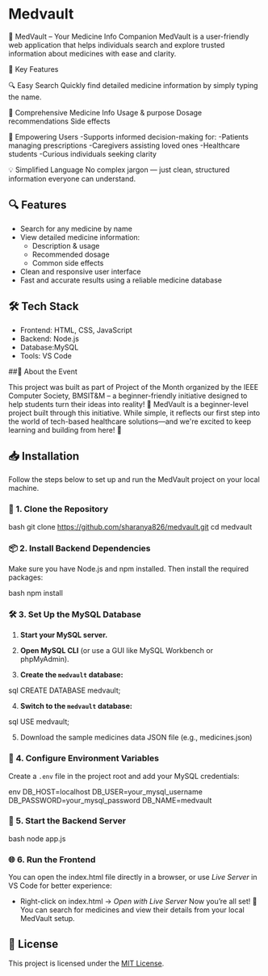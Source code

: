 # Medvault
💊 MedVault – Your Medicine Info Companion
MedVault is a user-friendly web application that helps individuals search and explore trusted information about medicines with ease and clarity.

🚀 Key Features

🔍 Easy Search
Quickly find detailed medicine information by simply typing the name.

📘 Comprehensive Medicine Info
Usage & purpose
Dosage recommendations
Side effects

🧠 Empowering Users
-Supports informed decision-making for:
-Patients managing prescriptions
-Caregivers assisting loved ones
-Healthcare students
-Curious individuals seeking clarity

💡 Simplified Language
No complex jargon — just clean, structured information everyone can understand.

## 🔍 Features

- Search for any medicine by name
- View detailed medicine information:
  - Description & usage
  - Recommended dosage
  - Common side effects
- Clean and responsive user interface
- Fast and accurate results using a reliable medicine database

## 🛠 Tech Stack

- Frontend: HTML, CSS, JavaScript
- Backend: Node.js
- Database:MySQL
- Tools: VS Code

##🚀 About the Event

This project was built as part of Project of the Month organized by the IEEE Computer Society, BMSIT&M – a beginner-friendly initiative designed to help students turn their ideas into reality! 🎯
MedVault is a beginner-level project built through this initiative. While simple, it reflects our first step into the world of tech-based healthcare solutions—and we're excited to keep learning and building from here! 🚀

## 📥 Installation

Follow the steps below to set up and run the MedVault project on your local machine.
### 🧾 1. Clone the Repository

bash
git clone https://github.com/sharanya826/medvault.git
cd medvault

### 📦 2. Install Backend Dependencies

Make sure you have Node.js and npm installed. Then install the required packages:

bash
npm install

### 🛠 3. Set Up the MySQL Database

1. **Start your MySQL server.**

2. **Open MySQL CLI** (or use a GUI like MySQL Workbench or phpMyAdmin).

3. **Create the `medvault` database:**

sql
CREATE DATABASE medvault;


4. **Switch to the `medvault` database:**

sql
USE medvault;

5. Download the sample medicines data JSON file (e.g., medicines.json) 

### 🔐 4. Configure Environment Variables
Create a `.env` file in the project root and add your MySQL credentials:

env
DB_HOST=localhost
DB_USER=your_mysql_username
DB_PASSWORD=your_mysql_password
DB_NAME=medvault

### 🚀 5. Start the Backend Server
bash
node app.js

### 🌐 6. Run the Frontend

You can open the index.html file directly in a browser, or use *Live Server* in VS Code for better experience:

- Right-click on index.html → *Open with Live Server*
Now you’re all set! 🎉  
You can search for medicines and view their details from your local MedVault setup.


## 📝 License

This project is licensed under the [MIT License](https://opensource.org/licenses/MIT).





    
